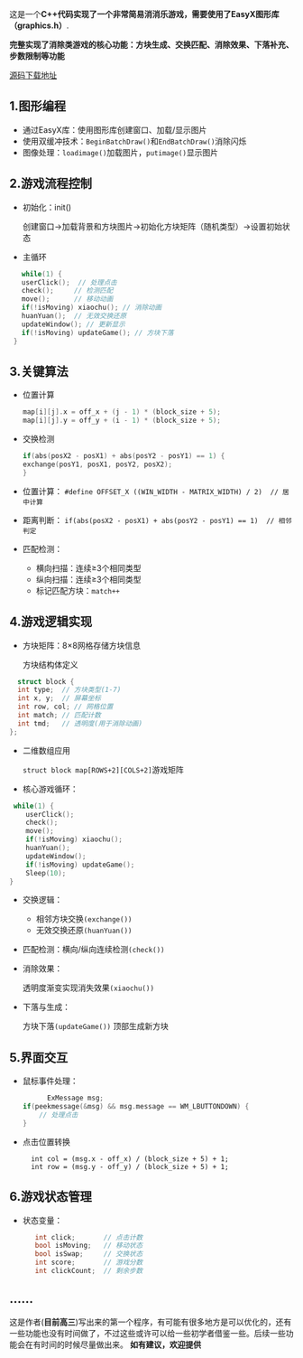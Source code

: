 这是一个**C++代码实现了一个非常简易消消乐游戏，需要使用了EasyX图形库（graphics.h）**.

**完整实现了消除类游戏的核心功能：方块生成、交换匹配、消除效果、下落补充、步数限制等功能**

[源码下载地址](https://github.com/Camellia-jq/Eliminating-games/archive/refs/heads/master.zip)

## 1.图形编程
* 通过EasyX库：使用图形库创建窗口、加载/显示图片
* 使用双缓冲技术：```BeginBatchDraw()```和```EndBatchDraw()```消除闪烁
* 图像处理：```loadimage()```加载图片，```putimage()```显示图片

## 2.游戏流程控制

* 初始化：init()

   创建窗口→加载背景和方块图片→初始化方块矩阵（随机类型）→设置初始状态
* 主循环
 
 ```C++
    while(1) {
    userClick();  // 处理点击
    check();     // 检测匹配
    move();      // 移动动画
    if(!isMoving) xiaochu(); // 消除动画
    huanYuan();  // 无效交换还原
    updateWindow(); // 更新显示
    if(!isMoving) updateGame(); // 方块下落
  }  
```
## 3.关键算法

* 位置计算
    ```C++
    map[i][j].x = off_x + (j - 1) * (block_size + 5);
    map[i][j].y = off_y + (i - 1) * (block_size + 5);
    ```
* 交换检测
   ```C++
   if(abs(posX2 - posX1) + abs(posY2 - posY1) == 1) {
   exchange(posY1, posX1, posY2, posX2);
  }
  ```
* 位置计算：
  ```#define OFFSET_X ((WIN_WIDTH - MATRIX_WIDTH) / 2)  // 居中计算```
* 距离判断：
  ```if(abs(posX2 - posX1) + abs(posY2 - posY1) == 1)  // 相邻判定```
     
* 匹配检测：
  * 横向扫描：连续≥3个相同类型
  * 纵向扫描：连续≥3个相同类型
  * 标记匹配方块：```match++```
## 4.游戏逻辑实现
* 方块矩阵：8×8网格存储方块信息

  方块结构体定义

 ```C++
   struct block {
   int type;  // 方块类型(1-7)
   int x, y;  // 屏幕坐标
   int row, col; // 网格位置
   int match; // 匹配计数
   int tmd;   // 透明度(用于消除动画)
 };
 ```
*  二维数组应用

     ```struct block map[ROWS+2][COLS+2]```游戏矩阵

* 核心游戏循环：
```C++
 while(1) {
    userClick();
    check();
    move();
    if(!isMoving) xiaochu();
    huanYuan();
    updateWindow();
    if(!isMoving) updateGame();
    Sleep(10);
}
```
* 交换逻辑：
  * 相邻方块交换```(exchange())```
  * 无效交换还原```(huanYuan())```
* 匹配检测：横向/纵向连续检测```(check())```
* 消除效果：

    透明度渐变实现消失效果```(xiaochu())```
* 下落与生成：

  方块下落```(updateGame())```
  顶部生成新方块
## 5.界面交互
  * 鼠标事件处理：
     ```C++
           ExMessage msg;
     if(peekmessage(&msg) && msg.message == WM_LBUTTONDOWN) {
         // 处理点击
     }
     ```
  
* 点击位置转换
    ```
      int col = (msg.x - off_x) / (block_size + 5) + 1;
      int row = (msg.y - off_y) / (block_size + 5) + 1;
    ```
## 6.游戏状态管理
* 状态变量：
  ```C++
     int click;       // 点击计数
     bool isMoving;   // 移动状态
     bool isSwap;     // 交换状态
     int score;       // 游戏分数
     int clickCount;  // 剩余步数
  ```
## ......

 这是作者(**目前高三**)写出来的第一个程序，有可能有很多地方是可以优化的，还有一些功能也没有时间做了，不过这些或许可以给一些初学者借鉴一些。后续一些功能会在有时间的时候尽量做出来。
 **如有建议，欢迎提供**

